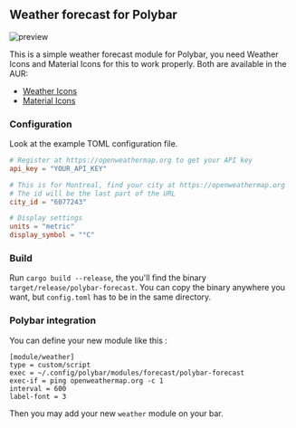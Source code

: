 ## Weather forecast for Polybar
![preview](https://github.com/kamek-pf/polybar-forecast/blob/master/screenshots/preview.png)

This is a simple weather forecast module for Polybar, you need Weather Icons and Material Icons for this to work properly.
Both are available in the AUR: 
- [Weather Icons](https://aur.archlinux.org/packages/ttf-weather-icons/)
- [Material Icons](https://aur.archlinux.org/packages/ttf-material-icons/)

### Configuration
Look at the example TOML configuration file.

```toml
# Register at https://openweathermap.org to get your API key
api_key = "YOUR_API_KEY"

# This is for Montreal, find your city at https://openweathermap.org
# The id will be the last part of the URL
city_id = "6077243"

# Display settings
units = "metric"
display_symbol = "°C"
```

### Build
Run `cargo build --release`, the you'll find the binary `target/release/polybar-forecast`.
You can copy the binary anywhere you want, but `config.toml` has to be in the same directory. 

### Polybar integration
You can define your new module like this :

```
[module/weather]
type = custom/script
exec = ~/.config/polybar/modules/forecast/polybar-forecast
exec-if = ping openweathermap.org -c 1
interval = 600
label-font = 3
```

Then you may add your new `weather` module on your bar. 
